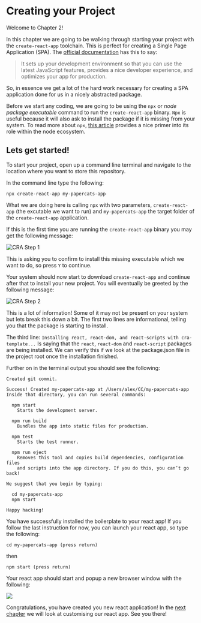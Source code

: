 # Creating your Project
Welcome to Chapter 2!

In this chapter we are going to be walking through starting your project with the `create-react-app` toolchain.  This is perfect for creating a Single Page Application (SPA).  The [official documentation](https://reactjs.org/docs/create-a-new-react-app.html) has this to say:

> It sets up your development environment so that you can use the latest JavaScript features, provides a nice developer experience, and optimizes your app for production. 

So, in essence we get a lot of the hard work necessary for creating a SPA application done for us in a nicely abstracted package.

Before we start any coding, we are going to be using the `npx` or _node package executable_ command to run the `create-react-app` binary.  `Npx` is useful because it will also ask to install the package if it is missing from your system.  To read more about `npx`, [this article](https://medium.com/@maybekatz/introducing-npx-an-npm-package-runner-55f7d4bd282b) provides a nice primer into its role within the node ecosystem.

## Lets get started!
To start your project, open up a command line terminal and navigate to the location where you want to store this repository.  

In the command line type the following:

```npx create-react-app my-papercats-app```

What we are doing here is calling `npx` with two parameters, `create-react-app` (the excutable we want to run) and `my-papercats-app` the target folder of the `create-react-app` application.

If this is the first time you are running the `create-react-app` binary you may get the following message:

<img alt="CRA Step 1" src="../assets/chapter-2-cra-step1.png">

This is asking you to confirm to install this missing executable which we want to do, so press `Y` to continue.

Your system should now start to download `create-react-app` and continue after that to install your new project.  You will eventually be greeted by the following message:

<img alt="CRA Step 2" src="../assets/chapter-2-cra-step2.png">

This is a lot of information!  Some of it may not be present on your system but lets break this down a bit.  The first two lines are informational, telling you that the package is starting to install.  

The third line:
```Installing react, react-dom, and react-scripts with cra-template...```
Is saying that the `react`, `react-dom` and `react-script` packages are being installed.  We can verify this if we look at the package.json file in the project root once the installation finished.

Further on in the terminal output you should see the following:

```
Created git commit.

Success! Created my-papercats-app at /Users/alex/CC/my-papercats-app
Inside that directory, you can run several commands:

  npm start
    Starts the development server.

  npm run build
    Bundles the app into static files for production.

  npm test
    Starts the test runner.

  npm run eject
    Removes this tool and copies build dependencies, configuration files
    and scripts into the app directory. If you do this, you can’t go back!

We suggest that you begin by typing:

  cd my-papercats-app
  npm start

Happy hacking!
```
You have successfully installed the boilerplate to your react app!  If you follow the last instruction for now, you can launch your react app, so type the following:

```
cd my-papercats-app (press return)
```
then
```
npm start (press return)
```
Your react app should start and popup a new browser window with the following:

<img src="../assets/chapter-2-cra-step3.png" />

Congratulations, you have created you new react application!  In the [next chapter](../chapter-03/) we will look at customising our react app. See you there!
